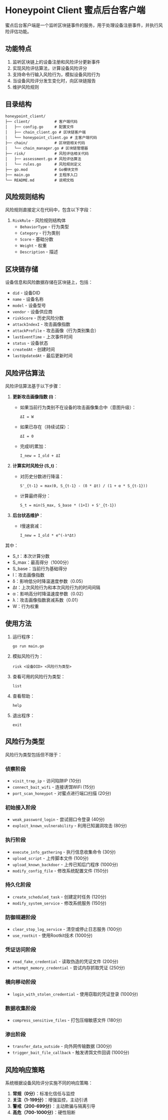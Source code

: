 # Honeypoint Client 蜜点后台客户端

蜜点后台客户端是一个监听区块链事件的服务，用于处理设备注册事件，并执行风险评估功能。

## 功能特点

1. 监听区块链上的设备注册和风险评分更新事件
2. 实现风险评估算法，计算设备风险评分
3. 支持命令行输入风险行为，模拟设备风险行为
4. 当设备风险评分发生变化时，向区块链报告
5. 维护风险规则

## 目录结构

```
honeypoint_client/
├── client/           # 客户端代码
│   ├── config.go     # 配置文件
│   ├── chain_client.go # 区块链客户端
│   └── honeypoint_client.go # 主客户端代码
├── chain/            # 区块链相关代码
│   └── chain_manager.go # 区块链管理器
├── risk/             # 风险评估相关代码
│   ├── assessment.go # 风险评估算法
│   └── rules.go      # 风险规则定义
├── go.mod            # Go模块文件
├── main.go           # 主程序入口
└── README.md         # 说明文档
```

## 风险规则结构

风险规则直接定义在代码中，包含以下字段：

1. `RiskRule` - 风险规则结构体
   - `BehaviorType` - 行为类型
   - `Category` - 行为类别
   - `Score` - 基础分数
   - `Weight` - 权重
   - `Description` - 描述

## 区块链存储

设备信息和风险数据存储在区块链上，包括：

- `did` - 设备DID
- `name` - 设备名称
- `model` - 设备型号
- `vendor` - 设备供应商
- `riskScore` - 历史风险分数
- `attackIndexI` - 攻击画像指数
- `attackProfile` - 攻击画像（行为类别集合）
- `lastEventTime` - 上次事件时间
- `status` - 设备状态
- `createdAt` - 创建时间
- `lastUpdatedAt` - 最后更新时间

## 风险评估算法

风险评估算法基于以下步骤：

1. **更新攻击画像指数 (I)**：
   - 如果当前行为类别不在设备的攻击画像集合中（意图升级）：
     ```
     ΔI = W
     ```
   - 如果已存在（持续试探）：
     ```
     ΔI = 0
     ```
   - 完成I的累加：
     ```
     I_new = I_old + ΔI
     ```

2. **计算实时风险分 (S_t)**：
   - 对历史分数进行降温：
     ```
     S'_{t-1} = max(0, S_{t-1} - (δ * Δt) / (1 + α * S_{t-1}))
     ```
   - 计算最终得分：
     ```
     S_t = min(S_max, S_base * (1+I) + S'_{t-1})
     ```
   
3. **后台状态维护**：
   - I慢速衰减：
     ```
     I_new = I_old * e^(-λ*Δt)
     ```

其中：
- S_t：本次计算分数
- S_max：最高得分（1000分）
- S_base：当前行为基础得分
- I：攻击画像指数
- δ：影响低分时降温速度参数（0.05）
- Δt：上次风险行为和本次风险行为的时间间隔
- α：影响高分时降温速度参数（0.02）
- λ：攻击画像指数衰减系数（0.01）
- W：行为权重

## 使用方法

1. 运行程序：
   ```
   go run main.go
   ```

3. 模拟风险行为：
   ```
   risk <设备DID> <风险行为类型>
   ```

4. 查看可用的风险行为类型：
   ```
   list
   ```

5. 查看帮助：
   ```
   help
   ```

6. 退出程序：
   ```
   exit
   ```

## 风险行为类型

风险行为类型包括但不限于：

### 侦察阶段
- `visit_trap_ip` - 访问陷阱IP (10分)
- `connect_bait_wifi` - 连接诱饵WiFi (15分)
- `port_scan_honeypot` - 对蜜点进行端口扫描 (20分)

### 初始接入阶段
- `weak_password_login` - 尝试弱口令登录 (40分)
- `exploit_known_vulnerability` - 利用已知漏洞攻击 (80分)

### 执行阶段
- `execute_info_gathering` - 执行信息收集命令 (30分)
- `upload_script` - 上传脚本文件 (100分)
- `upload_known_backdoor` - 上传已知后门程序 (1000分)
- `modify_config_file` - 修改系统配置文件 (150分)

### 持久化阶段
- `create_scheduled_task` - 创建定时任务 (120分)
- `modify_system_service` - 修改系统服务 (150分)

### 防御规避阶段
- `clear_stop_log_service` - 清空或停止日志服务 (100分)
- `use_rootkit` - 使用Rootkit技术 (1000分)

### 凭证访问阶段
- `read_fake_credential` - 读取伪造的凭证文件 (200分)
- `attempt_memory_credential` - 尝试内存抓取凭证 (250分)

### 横向移动阶段
- `login_with_stolen_credential` - 使用窃取的凭证登录 (1000分)

### 数据收集阶段
- `compress_sensitive_files` - 打包压缩敏感文件 (180分)

### 渗出阶段
- `transfer_data_outside` - 向外网传输数据 (300分)
- `trigger_bait_file_callback` - 触发诱饵文件回调 (1000分)

## 风险响应策略

系统根据设备风险评分实施不同的响应策略：

1. **常规（0分）**：标准化信任与监控
2. **关注（1-199分）**：增强监控，主动引诱
3. **警戒（200-699分）**：主动欺骗与隔离引导
4. **高危（700-1000分）**：硬性阻断